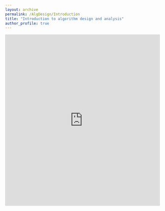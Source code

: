 ```yaml
---
layout: archive
permalink: /AlgDesign/Introduction
title: "Introduction to algorithm design and analysis"
author_profile: true
---
```

<style>
.responsive-wrap iframe{ 
  max-width: 100%;
  max-height: 100%;
}
</style>
<div class="responsive-wrap">
<iframe src="https://docs.google.com/presentation/d/e/2PACX-1vQMo34yWuki7RnLw2QdV-Ihn3_91RUc1K65JVBSuNkRE5LlO6fsjphOMWa5Cw379TLuun1chYz-2-Hv/embed?start=false&loop=false&delayms=3000" frameborder="0" width="960" height="560" allowfullscreen="true" mozallowfullscreen="true" webkitallowfullscreen="true"></iframe>
</div>